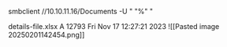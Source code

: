 smbclient  //10.10.11.16/Documents -U " "%" "

details-file.xlsx                   A    12793  Fri Nov 17 12:27:21 2023
![[Pasted image 20250201142454.png]]
